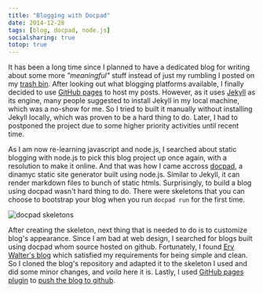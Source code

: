 ```yaml
---
title: "Blogging with Docpad"
date: 2014-12-28
tags: [blog, docpad, node.js]
socialsharing: true
totop: true
---
```


It has been a long time since I planned to have a dedicated blog for
writing about some more _"meaningful"_ stuff instead of just
my rumbling I posted on my [trash bin](http://noval78.wordpress.com).
After looking out what blogging platforms available, I finally decided
to use [GitHub pages](https://pages.github.com/)
to host my posts. However, as it uses [Jekyll](https://github.com/jekyll/jekyll)
as its engine, many people suggested to install Jekyll in my local machine, which
was a no-show for me. So I tried to built it
manually without installing Jekyll locally, which was proven to be a
hard thing to do. Later, I had to postponed the project
due to some higher priority activities until recent time.

<!-- Read more -->

As I am now re-learning javascript and node.js, I searched about static
blogging with node.js to pick this blog project up once again, with a resolution
to make it online. And that was how I came accross
[docpad](http://docpad.org), a dinamyc static site generator built
using node.js. Similar to Jekyll, it can render markdown files to
bunch of static htmls. Surprisingly, to build a blog using docpad wasn't hard
thing to do. There were skeletons that you can choose
to bootstrap your blog when you run `docpad run` for the first time.

![docpad skeletons][skeletons]

After creating the skeleton, next thing that is needed to do is to
customize blog's appearance. Since I am bad at web design, I searched
for blogs built using
docpad whom source hosted on github. Fortunately, I found
[Erv Walter's blog](http://www.ewal.net) which satisfied my
requirements for being simple and clean. So I cloned the blog's repository
and adapted it to the skeleton I used and did some minor changes,
and _voila_ here it is. Lastly, I
used [GitHub pages plugin](https://docpad.org/plugin/ghpages)
to [push the blog to github](http://seethroughtrees.github.io/posts/github-pages-with-docpad/).

[skeletons]: /img/docpad-run-skeleton.png
